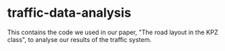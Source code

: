 # traffic-data-analysis
This contains the code we used in our paper, "The road layout in the KPZ class", to analyse our results of the traffic system.
